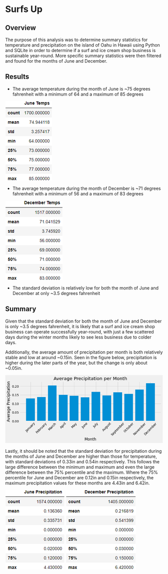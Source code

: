 # Surfs Up
## Overview
The purpose of this analysis was to determine summary statistics for temperature and precipitation on the island of Oahu in Hawaii using Python and SQLite in order to determine if a surf and ice cream shop business is sustainable year-round. More specific summary statistics were then filtered and found for the months of June and December.

## Results
- The average temperature during the month of June is ~75 degrees fahrenheit with a minimum of 64 and a maximum of 85 degrees

![Fig_JuneTemps](Figs/Fig_JuneTemps.png)

- The average temperature during the month of December is ~71 degrees fahrenheit with a minimum of 56 and a maximum of 83 degrees

![Fig_DecemberTemps](/Figs/Fig_DecemberTemps.png)

- The standard deviation is relatively low for both the month of June and December at only ~3.5 degrees fahrenheit

## Summary
Given that the standard deviation for both the month of June and December is only ~3.5 degrees fahrenheit, it is likely that a surf and ice cream shop business can operate successfully year-round, with just a few scattered days during the winter months likely to see less business due to colder days.

Additionally, the average amount of precipitation per month is both relatively stable and low at around ~0.15in. Seen in the figure below, precipitation is higher during the later parts of the year, but the change is only about ~0.05in.

![Fig_AvgPrcpPerMonth](/Figs/Fig_AvgPrcpPerMonth.png)

Lastly, it should be noted that the standard deviation for precipitation during the months of June and December are higher than those for temperature, with standard deviations of 0.33in and 0.54in respectively. This follows the large difference between the minimum and maximum and even the large difference between the 75% percentile and the maximum. Where the 75% percentile for June and December are 0.12in and 0.15in respectively, the maximum precipitation values for these months are 4.43in and 6.42in.

![Fig_JunePrcp](/Figs/Fig_JunePrcp.png)
![Fig_DecemberPrcp](/Figs/Fig_DecemberPrcp.png)
